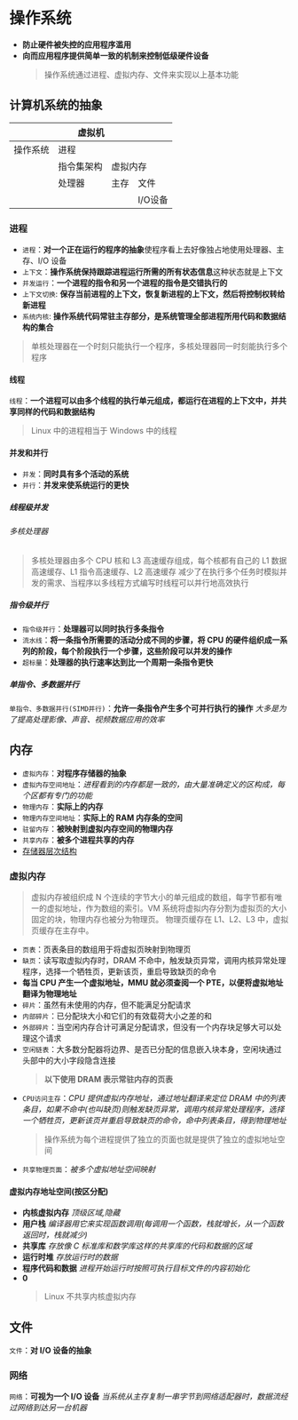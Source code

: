 # 操作系统

- **防止硬件被失控的应用程序滥用**
- **向而应用程序提供简单一致的机制来控制低级硬件设备**
  > 操作系统通过进程、虚拟内存、文件来实现以上基本功能

## 计算机系统的抽象

<table style="width:100%">
   <thead>
     <tr>
       <th colspan="4">虚拟机</th>
     </tr>
   </thead>
   <tbody>
     <tr>
       <td>操作系统</td>
       <td colspan="3">进程</td>
     </tr>
     <tr>
       <td></td>
       <td>指令集架构</td>
       <td colspan="2">虚拟内存</td>
     </tr>
     <tr>
       <td></td>
       <td>处理器</td>
       <td>主存</td>
       <td>文件</td>
     </tr>
     <tr>
       <td colspan="3"></td>
       <td>I/O设备</td>
     </tr>
   </tbody>
 </table>

### 进程

- `进程`：**对一个正在运行的程序的抽象**使程序看上去好像独占地使用处理器、主存、I/O 设备
- `上下文`：**操作系统保持跟踪进程运行所需的所有状态信息**这种状态就是上下文
- `并发运行`：**一个进程的指令和另一个进程的指令是交错执行的**
- `上下文切换`: **保存当前进程的上下文，恢复新进程的上下文，然后将控制权转给新进程**
- `系统内核`: **操作系统代码常驻主存部分，是系统管理全部进程所用代码和数据结构的集合**

> 单核处理器在一个时刻只能执行一个程序，多核处理器同一时刻能执行多个程序

#### 线程

`线程`：**一个进程可以由多个线程的执行单元组成，都运行在进程的上下文中，并共享同样的代码和数据结构**

> Linux 中的进程相当于 Windows 中的线程

#### 并发和并行

- `并发`：**同时具有多个活动的系统**
- `并行`：**并发来使系统运行的更快**

##### 线程级并发

###### 多核处理器

> 多核处理器由多个 CPU 核和 L3 高速缓存组成，每个核都有自己的 L1 数据高速缓存、L1 指令高速缓存、L2 高速缓存
> 减少了在执行多个任务时模拟并发的需求、当程序以多线程方式编写时线程可以并行地高效执行

##### 指令级并行

- `指令级并行`：**处理器可以同时执行多条指令**
- `流水线`：**将一条指令所需要的活动分成不同的步骤，将 CPU 的硬件组织成一系列的阶段，每个阶段执行一个步骤，这些阶段可以并发的操作**
- `超标量`：**处理器的执行速率达到比一个周期一条指令更快**
  >

##### 单指令、多数据并行

`单指令、多数据并行(SIMD并行)`：**允许一条指令产生多个可并行执行的操作** _大多是为了提高处理影像、声音、视频数据应用的效率_

## 内存

- `虚拟内存`：**对程序存储器的抽象**
- `虚拟内存空间地址`：_进程看到的内存都是一致的，由大量准确定义的区构成，每个区都有专门的功能_
- `物理内存`：**实际上的内存**
- `物理内存空间地址`：**实际上的 RAM 内存条的空间**
- `驻留内存`：**被映射到虚拟内存空间的物理内存**
- `共享内存`：**被多个进程共享的内存**
- [存储器层次结构](/1.计算机基础/1.硬件.html#存储器层次结构)

### 虚拟内存

> 虚拟内存被组织成 N 个连续的字节大小的单元组成的数组，每字节都有唯一的虚拟地址，作为数组的索引。VM 系统将虚拟内存分割为虚拟页的大小固定的块，物理内存也被分为物理页。
> 物理页缓存在 L1、L2、L3 中，虚拟页缓存在主存中。


- `页表`：页表条目的数组用于将虚拟页映射到物理页
- `缺页`：读写取虚拟内存时，DRAM 不命中，触发缺页异常，调用内核异常处理程序，选择一个牺牲页，更新该页，重启导致缺页的命令
- **每当 CPU 产生一个虚拟地址，MMU 就必须查阅一个 PTE，以便将虚拟地址翻译为物理地址**
- `碎片`：虽然有未使用的内存，但不能满足分配请求
- `内部碎片`：已分配块大小和它们的有效载荷大小之差的和
- `外部碎片`：当空闲内存合计可满足分配请求，但没有一个内存块足够大可以处理这个请求
- `空闲链表`：大多数分配器将边界、是否已分配的信息嵌入块本身，空闲块通过头部中的大小字段隐含连接
  > **以下使用 DRAM 表示常驻内存的页表**
- `CPU访问主存`：_CPU 提供虚拟内存地址，通过地址翻译来定位 DRAM 中的列表条目，如果不命中(也叫缺页)则触发缺页异常，调用内核异常处理程序，选择一个牺牲页，更新该页并重启导致缺页的命令，命中列表条目，得到物理地址_
  > 操作系统为每个进程提供了独立的页面也就是提供了独立的虚拟地址空间
- `共享物理页面`：_被多个虚拟地址空间映射_

#### 虚拟内存地址空间(按区分配)

- **内核虚拟内存** _顶级区域,隐藏_
- **用户栈** _编译器用它来实现函数调用(每调用一个函数，栈就增长，从一个函数返回时，栈就减少)_
- **共享库** _存放像 C 标准库和数学库这样的共享库的代码和数据的区域_
- **运行时堆** _存放运行时的数据_
- **程序代码和数据** _进程开始运行时按照可执行目标文件的内容初始化_
- **0**
  > Linux 不共享内核虚拟内存

## 文件

`文件`：**对 I/O 设备的抽象**

### 网络

`网络`：**可视为一个 I/O 设备** _当系统从主存复制一串字节到网络适配器时，数据流经过网络到达另一台机器_

